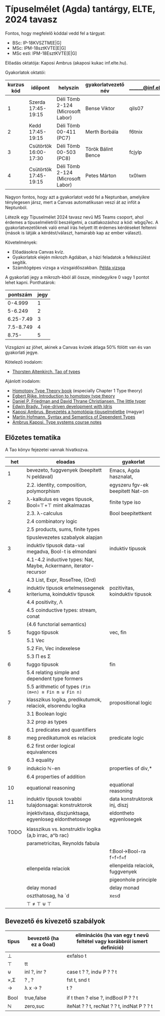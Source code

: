 # Típuselmélet (Agda) tantárgy, ELTE, 2024 tavasz

Fontos, hogy megfelelő kóddal vedd fel a tárgyat:

 * BSc: IP-18KVSZTM[E|G]
 * MSc: IPM-18sztKVTE[E|G]
 * MSc esti: IPM-18EsztKVTE[E|G]

Előadás oktatója: Kaposi Ambrus (akaposi kukac inf.elte.hu).

Gyakorlatok oktatói:

| kurzus kód     | időpont               | helyszín                          | gyakorlatvezető név | ______@inf.elte.hu |         |
|----------------|-----------------------|-----------------------------------|---------------------|--------------------|---------|
| 1              | Szerda 17:45-19:15    | Déli Tömb 2-124 (Microsoft Labor) | Bense Viktor        | qils07             | ENGLISH |
| 2              | Kedd 17:45-19:15      | Déli Tömb 00-411 (PC7)            | Merth Borbála       | f6tnix             |         |
| 3              | Csütörtök 16:00-17:30 | Déli Tömb 00-503 (PC8)            | Török Bálint Bence  | fcjylp             |         |
| 4              | Csütörtök 17:45-19:15 | Déli Tömb 2-124 (Microsoft Labor) | Petes Márton        | tx0lwm             |         |

Nagyon fontos, hogy azt a gyakorlatot vedd fel a Neptunban, amelyikre ténylegesen jársz, mert a Canvas automatikusan veszi át az infót a Neptunból.

Létezik egy Típuselmélet 2024 tavasz nevű MS Teams csoport, ahol érdemes a típuselméletről beszélgetni, a csatlakozáshoz a kód: wbgq7ec. A gyakorlatvezetőknek való email írás helyett itt érdemes kérdéseket feltenni (mások is látják a kérdést/választ, hamarabb kap az ember választ).

Követelmények:

 * Előadásokra Canvas kvíz.
 * Gyakorlatok elején mikrozh Agdában, a házi feladatok a felkészülést segítik.
 * Számítógépes vizsga a vizsgaidőszakban. [Példa vizsga](https://bitbucket.org/akaposi/ttt/raw/master/2022aut/exampleExam.agda)

A gyakorlati jegy a mikrozh-kból áll össze, mindegyikre 0 vagy 1 pontot lehet kapni. Ponthatárok:

| pontszám  | jegy |
|-----------|------|
| 0-4.999   | 1    |
| 5-6.249   | 2    |
| 6.25-7.49 | 3    |
| 7.5-8.749 | 4    |
| 8.75-     | 5    |

Vizsgázni az jöhet, akinek a Canvas kvízek átlaga 50% fölött van és van gyakorlati jegye.

Kötelező irodalom:

 * [Thorsten Altenkirch. Tao of types](http://www.cs.nott.ac.uk/~psztxa/mgs.2021)

Ajánlott irodalom:

 * [Homotopy Type Theory book](http://saunders.phil.cmu.edu/book/hott-online.pdf) (especially Chapter 1 Type theory)
 * [Egbert Rijke. Introduction to homotopy type theory](https://arxiv.org/pdf/2212.11082)
 * [Daniel P. Friedman and David Thrane Christiansen. The little typer](https://thelittletyper.com)
 * [Edwin Brady. Type-driven development with Idris](https://www.manning.com/books/type-driven-development-with-idris)
 * [Kaposi Ambrus. Bevezetés a homotópia-típuselméletbe](https://akaposi.github.io/hott_bevezeto.pdf) (magyar)
 * [Martin Hofmann. Syntax and Semantics of Dependent Types](https://www.tcs.ifi.lmu.de/mitarbeiter/martin-hofmann/pdfs/syntaxandsemanticsof-dependenttypes.pdf)
 * [Ambrus Kaposi. Type systems course notes](https://bitbucket.org/akaposi/typesystems/raw/master/src/main.pdf)

## Előzetes tematika

A Tao könyv fejezetei vannak hivatkozva.

|  het | eloadas                                                           | gyakorlat                        |
|------|-------------------------------------------------------------------|----------------------------------|
|    1 | bevezeto, fuggvenyek (beepitett ℕ peldaval)                       | Emacs, Agda hasznalat,           |
|      | 2.2. identity, composition, polymorphism                          | egyszeru fgv-ek beepitett Nat-on |
|    2 | λ-kalkulus es veges tipusok, Bool=⊤+⊤ mint alkalmazas             | finite type iso                  |
|      | 2.3. λ-calculus                                                   | Bool beepitettkent               |
|      | 2.4 combinatory logic                                             |                                  |
|      | 2.5 products, sums, finite types                                  |                                  |
|      | tipuslevezetes szabalyok alapjan                                  |                                  |
|    3 | induktiv tipusok data-val megadva, Bool-t is elmondani            | induktiv tipusok                 |
|      | 4.1-4.2 inductive types: Nat, Maybe, Ackermann, iterator-recursor |                                  |
|      | 4.3 List, Expr, RoseTree, (Ord)                                   |                                  |
|    4 | induktiv tipusok ertelmessegenek kriteriuma, koinduktiv tipusok   | pozitivitas, koinduktiv tipusok  |
|      | 4.4 positivity, Λ                                                 |                                  |
|      | 4.5 coinductive types: stream, conat                              |                                  |
|      | (4.6 functorial semantics)                                        |                                  |
|    5 | fuggo tipusok                                                     | vec, fin                         |
|      | 5.1 Vec                                                           |                                  |
|      | 5.2 Fin, Vec indexelese                                           |                                  |
|      | 5.3 Π es Σ                                                        |                                  |
|    6 | fuggo tipusok                                                     | fin                              |
|      | 5.4 relating simple and dependent type formers                    |                                  |
|      | 5.5 arithmetic of types `(Fin (m+n) ≅ Fin m ⊎ Fin n)`             |                                  |
|    7 | klasszikus logika, predikutumok, relaciok, elsorendu logika       | propositional logic              |
|      | 3.1 Boolean logic                                                 |                                  |
|      | 3.2 prop as types                                                 |                                  |
|      | 6.1 predicates and quantifiers                                    |                                  |
|    8 | meg predikatumok es relaciok                                      | predicate logic                  |
|      | 6.2 first order logical equivalences                              |                                  |
|      | 6.3 equality                                                      |                                  |
|    9 | indukcio ℕ-en                                                     | properties of div,*              |
|      | 6.4 properties of addition                                        |                                  |
|   10 | equational reasoning                                              | equational reasoning             |
|   11 | induktiv tipusok tovabbi tulajdonsagai: konstruktorok             | data konstruktorok inj, diszj    |
|      | injektivitasa, diszjunktsaga, egyenloseg eldonthetosege           | eldontheto egyenlosegek          |
|      |                                                                   |                                  |
| TODO | klasszikus vs. konstruktiv logika (a,b irrac, a^b rac)            |                                  |
|      | parametricitas, Reynolds fabula                                   |                                  |
|      |                                                                   | f:Bool→Bool-ra f∘f∘f=f           |
|      | ellenpelda relaciok                                               | ellenpelda relaciok, fuggvenyek  |
|      |                                                                   | pigeonhole principle             |
|      | delay monad                                                       | delay monad                      |
|      | oszthatosag, ha `d|x` es `d|y`, akkor `d|x+y`                     |                                  |
|      | ⊤ ≠ ⊤ ⊎ ⊤                                                         |                                  |

## Bevezető és kivezető szabályok

| tipus | bevezető (ha ez a Goal) | eliminációs (ha van egy t nevű feltétel vagy korábbról ismert definíció) |
|-------|----------------|--------------------------------------------------------------|
| ⊥     |                | exfalso t                                                    |
| ⊤     | tt             |                                                              |
| ⊎     | inl ?, inr ?   | case t ? ?, ind⊎ P ? ? t                                     |
| ×,Σ   | ? , ?          | fst t, snd t                                                 |
| →     | λ x → ?        | t ?                                                          |
|       |                |                                                              |
| Bool  | true,false     | if t then ? else ?, indBool P ? ? t                          |
| ℕ     | zero,suc       | iteNat ? ? t, recNat ? ? t, indNat P ? ? t                   |

